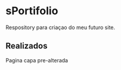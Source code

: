 # sPortifolio
Respository para criaçao do meu futuro site. 


## Realizados 
Pagina capa  pre-alterada 
